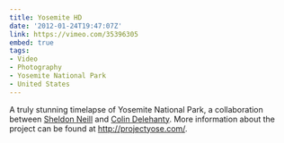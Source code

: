```yaml
---
title: Yosemite HD
date: '2012-01-24T19:47:07Z'
link: https://vimeo.com/35396305
embed: true
tags:
- Video
- Photography
- Yosemite National Park
- United States
---
```

A truly stunning timelapse of Yosemite National Park, a collaboration between [Sheldon Neill][1] and [Colin Delehanty][2]. More information about the project can be found at <http://projectyose.com/>.

[1]: http://sheldonneill.com/
[2]: http://cdelehanty.com/
